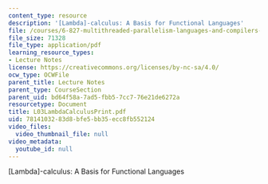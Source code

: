 ```yaml
---
content_type: resource
description: '[Lambda]-calculus: A Basis for Functional Languages'
file: /courses/6-827-multithreaded-parallelism-languages-and-compilers-fall-2002/7814103283d8bfe5bb35ecc8fb552124_L03LambdaCalculusPrint.pdf
file_size: 71328
file_type: application/pdf
learning_resource_types:
- Lecture Notes
license: https://creativecommons.org/licenses/by-nc-sa/4.0/
ocw_type: OCWFile
parent_title: Lecture Notes
parent_type: CourseSection
parent_uid: bd64f58a-7ad5-fbb5-7cc7-76e21de6272a
resourcetype: Document
title: L03LambdaCalculusPrint.pdf
uid: 78141032-83d8-bfe5-bb35-ecc8fb552124
video_files:
  video_thumbnail_file: null
video_metadata:
  youtube_id: null
---
```

[Lambda]-calculus: A Basis for Functional Languages